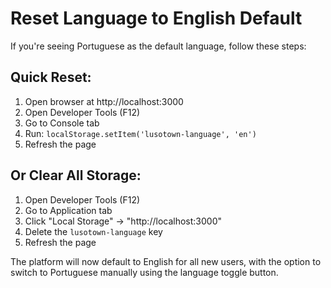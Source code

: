 # Reset Language to English Default

If you're seeing Portuguese as the default language, follow these steps:

## Quick Reset:
1. Open browser at http://localhost:3000
2. Open Developer Tools (F12)
3. Go to Console tab
4. Run: `localStorage.setItem('lusotown-language', 'en')`
5. Refresh the page

## Or Clear All Storage:
1. Open Developer Tools (F12)
2. Go to Application tab
3. Click "Local Storage" → "http://localhost:3000"
4. Delete the `lusotown-language` key
5. Refresh the page

The platform will now default to English for all new users, with the option to switch to Portuguese manually using the language toggle button.